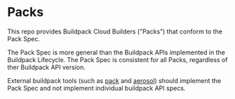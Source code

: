 # Packs

This repo provides Buildpack Cloud Builders ("Packs") that conform to the Pack Spec.

The Pack Spec is more general than the Buildpack APIs implemented in the Buildpack Lifecycle.
The Pack Spec is consistent for all Packs, regardless of ther Buildpack API version.

External buildpack tools (such as [pack](https://github.com/buildpack/pack) and [aerosol](https://github.com/buildpack/aerosol))
should implement the Pack Spec and not implement individual buildpack API specs.

